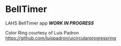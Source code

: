 # BellTimer
LAHS BellTimer app ***WORK IN PROGRESS*** 


Color Ring courtesy of Luis Padron
https://github.com/luispadron/uicircularprogressring

